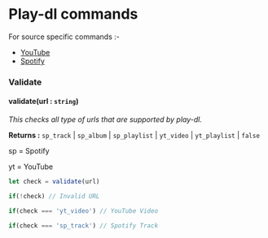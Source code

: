 # Play-dl commands

For source specific commands :-
- [YouTube]()
- [Spotify]()

### Validate

#### validate(url : `string`)
*This checks all type of urls that are supported by play-dl.*

**Returns :** `sp_track` | `sp_album` | `sp_playlist` | `yt_video` | `yt_playlist` | `false`

sp = Spotify

yt = YouTube
```js
let check = validate(url)

if(!check) // Invalid URL

if(check === 'yt_video') // YouTube Video

if(check === 'sp_track') // Spotify Track
```